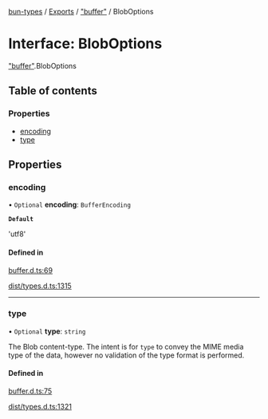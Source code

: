 [bun-types](https://github.com/oven-sh/bun-types/blob/master/api-docs/README.md) / [Exports](https://github.com/oven-sh/bun-types/blob/master/api-docs/modules.md) / ["buffer"](https://github.com/oven-sh/bun-types/blob/master/api-docs/modules/buffer_.md) / BlobOptions

# Interface: BlobOptions

["buffer"](https://github.com/oven-sh/bun-types/blob/master/api-docs/modules/buffer_.md).BlobOptions

## Table of contents

### Properties

- [encoding](https://github.com/oven-sh/bun-types/blob/master/api-docs/interfaces/buffer_.BlobOptions.md#encoding)
- [type](https://github.com/oven-sh/bun-types/blob/master/api-docs/interfaces/buffer_.BlobOptions.md#type)

## Properties

### encoding

• `Optional` **encoding**: `BufferEncoding`

**`Default`**

'utf8'

#### Defined in

[buffer.d.ts:69](https://github.com/valgaze/bun-types/blob/6f8dbf8/buffer.d.ts#L69)

[dist/types.d.ts:1315](https://github.com/valgaze/bun-types/blob/6f8dbf8/dist/types.d.ts#L1315)

___

### type

• `Optional` **type**: `string`

The Blob content-type. The intent is for `type` to convey
the MIME media type of the data, however no validation of the type format
is performed.

#### Defined in

[buffer.d.ts:75](https://github.com/valgaze/bun-types/blob/6f8dbf8/buffer.d.ts#L75)

[dist/types.d.ts:1321](https://github.com/valgaze/bun-types/blob/6f8dbf8/dist/types.d.ts#L1321)
